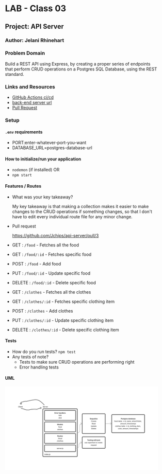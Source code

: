 # LAB - Class 03

## Project: API Server

### Author: Jelani Rhinehart

### Problem Domain  

Build a REST API using Express, by creating a proper series of endpoints that perform CRUD operations on a Postgres SQL Database, using the REST standard.

### Links and Resources

- [GitHub Actions ci/cd](https://github.com/Jchips/api-server/actions)
- [back-end server url](https://api-server-dev-u3w5.onrender.com)
- [Pull Request](https://github.com/Jchips/api-server/pull/3)

### Setup

#### `.env` requirements

- PORT:enter-whatever-port-you-want
- DATABASE_URL=postgres-database-url

#### How to initialize/run your application

- `nodemon` (if installed) OR
- `npm start`

#### Features / Routes

- What was your key takeaway?

    My key takeaway is that making a collection makes it easier to make changes to the CRUD operations if something changes, so that I don't have to edit every individual route file for any minor change.

- Pull request

    <https://github.com/Jchips/api-server/pull/3>

- GET : `/food` - Fetches all the food
- GET : `/food/:id` - Fetches specific food
- POST : `/food` - Add food
- PUT : `/food/:id` - Update specific food
- DELETE : `/food/:id` - Delete specific food

- GET : `/clothes` - Fetches all the clothes
- GET : `/clothes/:id` - Fetches specific clothing item
- POST : `/clothes` - Add clothes
- PUT : `/clothes/:id` - Update specific clothing item
- DELETE : `/clothes/:id` - Delete specific clothing item

#### Tests

- How do you run tests?
`npm test`
- Any tests of note?
  - Tests to make sure CRUD operations are performing right
  - Error handling tests

#### UML

![Lab 3 UML](./src/assets/lab-3-uml.png)
